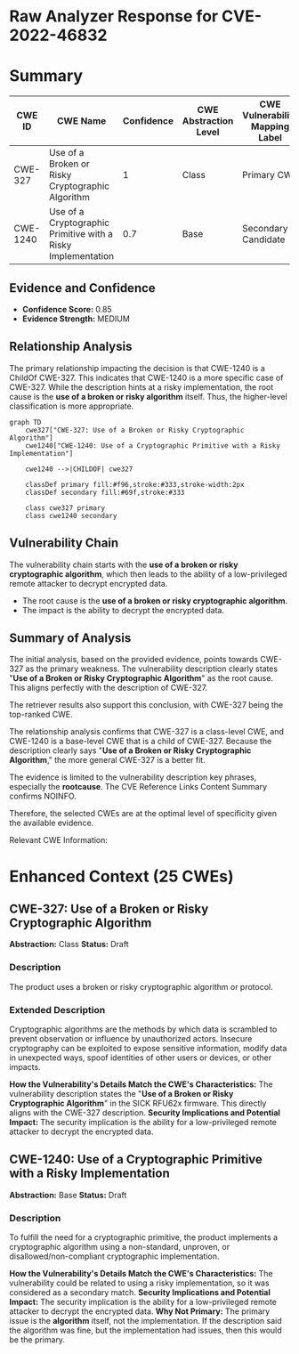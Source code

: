 # Raw Analyzer Response for CVE-2022-46832

# Summary
| CWE ID  | CWE Name                                                   | Confidence | CWE Abstraction Level | CWE Vulnerability Mapping Label | CWE-Vulnerability Mapping Notes |
| ------- | ---------------------------------------------------------- | ---------- | ----------------------- | ----------------------------- | ----------------------------- |
| CWE-327 | Use of a Broken or Risky Cryptographic Algorithm           | 1          | Class                   | Primary CWE                   | Allowed-with-Review           |
| CWE-1240| Use of a Cryptographic Primitive with a Risky Implementation | 0.7        | Base                    | Secondary Candidate         | Allowed                       |

## Evidence and Confidence

*   **Confidence Score:** 0.85
*   **Evidence Strength:** MEDIUM

## Relationship Analysis
The primary relationship impacting the decision is that CWE-1240 is a ChildOf CWE-327. This indicates that CWE-1240 is a more specific case of CWE-327. While the description hints at a risky implementation, the root cause is the **use of a broken or risky algorithm** itself. Thus, the higher-level classification is more appropriate.

```mermaid
graph TD
    cwe327["CWE-327: Use of a Broken or Risky Cryptographic Algorithm"]
    cwe1240["CWE-1240: Use of a Cryptographic Primitive with a Risky Implementation"]
    
    cwe1240 -->|CHILDOF| cwe327
    
    classDef primary fill:#f96,stroke:#333,stroke-width:2px
    classDef secondary fill:#69f,stroke:#333
    
    class cwe327 primary
    class cwe1240 secondary
```

## Vulnerability Chain
The vulnerability chain starts with the **use of a broken or risky cryptographic algorithm**, which then leads to the ability of a low-privileged remote attacker to decrypt encrypted data.
  - The root cause is the **use of a broken or risky cryptographic algorithm**.
  - The impact is the ability to decrypt the encrypted data.

## Summary of Analysis
The initial analysis, based on the provided evidence, points towards CWE-327 as the primary weakness. The vulnerability description clearly states "**Use of a Broken or Risky Cryptographic Algorithm**" as the root cause. This aligns perfectly with the description of CWE-327.

The retriever results also support this conclusion, with CWE-327 being the top-ranked CWE.

The relationship analysis confirms that CWE-327 is a class-level CWE, and CWE-1240 is a base-level CWE that is a child of CWE-327. Because the description clearly says "**Use of a Broken or Risky Cryptographic Algorithm**," the more general CWE-327 is a better fit.

The evidence is limited to the vulnerability description key phrases, especially the **rootcause**. The CVE Reference Links Content Summary confirms NOINFO.

Therefore, the selected CWEs are at the optimal level of specificity given the available evidence.

Relevant CWE Information:

# Enhanced Context (25 CWEs)

## CWE-327: Use of a Broken or Risky Cryptographic Algorithm
**Abstraction:** Class
**Status:** Draft

### Description
The product uses a broken or risky cryptographic algorithm or protocol.

### Extended Description


Cryptographic algorithms are the methods by which data is scrambled to prevent observation or influence by unauthorized actors. Insecure cryptography can be exploited to expose sensitive information, modify data in unexpected ways, spoof identities of other users or devices, or other impacts.

**How the Vulnerability's Details Match the CWE's Characteristics:**
The vulnerability description states the "**Use of a Broken or Risky Cryptographic Algorithm**" in the SICK RFU62x firmware. This directly aligns with the CWE-327 description.
**Security Implications and Potential Impact:**
The security implication is the ability for a low-privileged remote attacker to decrypt the encrypted data.

## CWE-1240: Use of a Cryptographic Primitive with a Risky Implementation
**Abstraction:** Base
**Status:** Draft

### Description
To fulfill the need for a cryptographic primitive, the product implements a cryptographic algorithm using a non-standard, unproven, or disallowed/non-compliant cryptographic implementation.

**How the Vulnerability's Details Match the CWE's Characteristics:**
The vulnerability could be related to using a risky implementation, so it was considered as a secondary match.
**Security Implications and Potential Impact:**
The security implication is the ability for a low-privileged remote attacker to decrypt the encrypted data.
**Why Not Primary:** The primary issue is the **algorithm** itself, not the implementation. If the description said the algorithm was fine, but the implementation had issues, then this would be the primary.